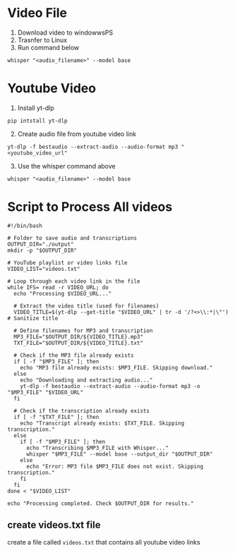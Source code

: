 # Video File

1. Download video to windowwsPS
2. Trasnfer to Linux
3. Run command below

```
whisper "<audio_filename>" --model base
```

# Youtube Video

1. Install yt-dlp

```
pip intstall yt-dlp
```

2. Create audio file from youtube video link

```
yt-dlp -f bestaudio --extract-audio --audio-format mp3 "<youtube_video_url"
```

3. Use the whisper command above

```
whisper "<audio_filename>" --model base
```

# Script to Process All videos

```
#!/bin/bash

# Folder to save audio and transcriptions
OUTPUT_DIR="./output"
mkdir -p "$OUTPUT_DIR"

# YouTube playlist or video links file
VIDEO_LIST="videos.txt"

# Loop through each video link in the file
while IFS= read -r VIDEO_URL; do
  echo "Processing $VIDEO_URL..."
  
  # Extract the video title (used for filenames)
  VIDEO_TITLE=$(yt-dlp --get-title "$VIDEO_URL" | tr -d '/?<>\\:*|\"') # Sanitize title
  
  # Define filenames for MP3 and transcription
  MP3_FILE="$OUTPUT_DIR/${VIDEO_TITLE}.mp3"
  TXT_FILE="$OUTPUT_DIR/${VIDEO_TITLE}.txt"
  
  # Check if the MP3 file already exists
  if [ -f "$MP3_FILE" ]; then
    echo "MP3 file already exists: $MP3_FILE. Skipping download."
  else
    echo "Downloading and extracting audio..."
    yt-dlp -f bestaudio --extract-audio --audio-format mp3 -o "$MP3_FILE" "$VIDEO_URL"
  fi

  # Check if the transcription already exists
  if [ -f "$TXT_FILE" ]; then
    echo "Transcript already exists: $TXT_FILE. Skipping transcription."
  else
    if [ -f "$MP3_FILE" ]; then
      echo "Transcribing $MP3_FILE with Whisper..."
      whisper "$MP3_FILE" --model base --output_dir "$OUTPUT_DIR"
    else
      echo "Error: MP3 file $MP3_FILE does not exist. Skipping transcription."
    fi
  fi
done < "$VIDEO_LIST"

echo "Processing completed. Check $OUTPUT_DIR for results."
```

## create videos.txt file

create a file called `videos.txt` that contains all youtube video links
